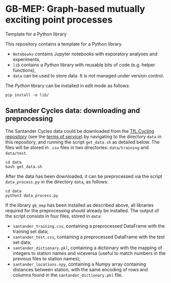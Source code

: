 # GB-MEP: Graph-based mutually exciting point processes

Template for a Python library

This repository contains a template for a Python library.

* `Notebooks` contains Jupyter notebooks with exporatory analyses and experiments,
* `lib` contains a _Python_ library with reusable bits of code (e.g. helper functions),
* `data` can be used to store data. It is *not* managed under version control. 

The _Python_ library can be installed in edit mode as follows:
```
pip install -e lib/
```
## Santander Cycles data: downloading and preprocessing
The Santander Cycles data could be downloaded from the [TfL Cycling repository](https://cycling.data.tfl.gov.uk/) (see the [terms of service](https://tfl.gov.uk/corporate/terms-and-conditions/transport-data-service)) by navigating to the directory `data` in this repository, and running the script `get_data.sh` as detailed below. The files will be stored in `.csv` files in two directories: `data/training` and `data/test`. 
```
cd data
bash get_data.sh
```
After the data has been downloaded, it can be preprocessed via the script `data_process.py` in the directory `data`, as follows:
```
cd data
python3 data_process.py
```
If the library `gb_mep` has been installed as described above, all libraries required for the preprocessing should already be installed. The output of the script consists in four files, stored in `data`:
- `santander_training.csv`, containing a preprocessed DataFrame with the training set data;
- `santander_test.csv`, containing a preprocessed DataFrame with the test set data;
- `santander_dictionary.pkl`, containing a dictionary with the mapping of integers to station names and viceversa (useful to match numbers in the previous files to station names);
- `santander_locations.npy`, containing a Numpy array containing distances between station, with the same encoding of rows and columns found in the `santander_dictionary.pkl` file. 
